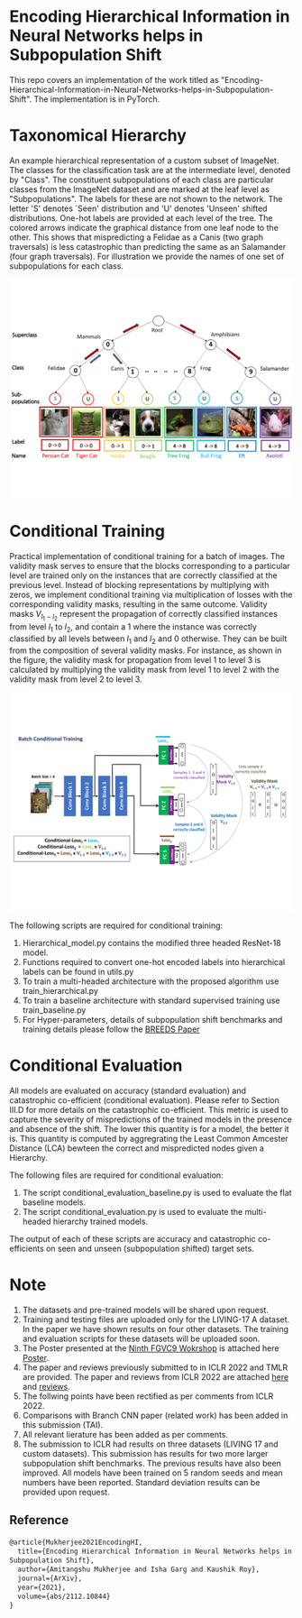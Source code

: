 # Encoding Hierarchical Information in Neural Networks helps in Subpopulation Shift
This repo covers an implementation of the work titled as "Encoding-Hierarchical-Information-in-Neural-Networks-helps-in-Subpopulation-Shift". The implementation is in PyTorch. 


# Taxonomical Hierarchy

An example hierarchical representation of a custom subset of ImageNet. The classes for the classification task are at the intermediate level, denoted by "Class". The constituent subpopulations of each class are particular classes from the ImageNet dataset and are marked at the leaf level as "Subpopulations". The labels for these are not shown to the network. The letter 'S' denotes `Seen' distribution and 'U' denotes 'Unseen' shifted distributions. One-hot labels are provided at each level of the tree. The colored arrows indicate the graphical distance from one leaf node to the other. This shows that mispredicting a Felidae as a Canis (two graph traversals) is less catastrophic than predicting the same as an Salamander (four graph traversals). For illustration we provide the names of one set of subpopulations for each class.


<p align="center">
  <img src="https://github.com/Amitangshu1013/Encoding-Hierarchical-Information-in-Neural-Networks-helps-in-Subpopulation-Shift/blob/main/Block.png" width="800">
</p>


# Conditional Training

Practical implementation of conditional training for a batch of images. The validity mask serves to ensure that the blocks corresponding to a particular level are trained only on the instances that are correctly classified at the previous level.  Instead of blocking representations by multiplying with zeros, we implement conditional training via multiplication of losses with the corresponding validity masks, resulting in the same outcome. Validity masks $V_{l_1-l_2}$ represent the propagation of correctly classified instances from level $l_1$ to $l_2$, and contain a 1 where the instance was correctly classified by all levels between $l_1$ and $l_2$ and 0 otherwise. They can be built from the composition of several validity masks. For instance, as shown in the figure, the validity mask for propagation from level 1 to level 3 is calculated by multiplying the validity mask from level 1 to level 2 with the validity mask from level 2 to level 3.

<p align="center">
  <img src="https://github.com/Amitangshu1013/Encoding-Hierarchical-Information-in-Neural-Networks-helps-in-Subpopulation-Shift/blob/main/valmask-1.png" width="800">
</p>

The following scripts are required for conditional training:
1. Hierarchical_model.py contains the modified three headed ResNet-18 model.
2. Functions required to convert one-hot encoded labels into hierarchical labels can be found in utils.py
3. To train a multi-headed architecture with the proposed algorithm use train_hierarchical.py
4. To train a baseline architecture with standard supervised training use train_baseline.py
5. For Hyper-parameters, details of subpopulation shift benchmarks and training details please follow the [BREEDS Paper](https://openreview.net/pdf?id=mQPBmvyAuk)


# Conditional Evaluation

All models are evaluated on accuracy (standard evaluation) and catastrophic co-efficient (conditional evaluation). Please refer to Section III.D for more details on the catastrophic co-efficient. This metric is used to capture the severity of mispredictions of the trained models in the presence and absence of the shift. The lower this quantity is for a model, the better it is. This quantity is computed by aggregrating the Least Common Amcester Distance (LCA) bewteen the correct and mispredicted nodes given a Hierarchy. 

The following files are required for conditional evaluation:
1. The script conditional_evaluation_baseline.py is used to evaluate the flat baseline models. 
2. The script conditional_evaluation.py is used to evaluate the multi-headed hierarchy trained models.

The output of each of these scripts are accuracy and catastrophic co-efficients on seen and unseen (subpopulation shifted) target sets.

# Note

1. The datasets and pre-trained models will be shared upon request. 
2. Training and testing files are uploaded only for the LIVING-17 A dataset. In the paper we have shown results on four other datasets. The training and evaluation scripts for these datasets will be uploaded soon.
3. The Poster presented at the [Ninth FGVC9 Wokrshop](https://sites.google.com/view/fgvc9) is attached here [Poster](https://github.com/Amitangshu1013/Encoding-Hierarchical-Information-in-Neural-Networks-helps-in-Subpopulation-Shift/blob/main/CVRP_2022_FGVC9.pdf).
4. The paper and reviews previously submitted to in ICLR 2022 and TMLR are provided. The paper and reviews from ICLR 2022 are attached [here](https://openreview.net/pdf?id=hJk11f5yfy) and [reviews](https://openreview.net/forum?id=hJk11f5yfy&referrer=%5Bthe%20profile%20of%20Amitangshu%20Mukherjee%5D(%2Fprofile%3Fid%3D~Amitangshu_Mukherjee1)). 
5. The follwing points have been rectified as per comments from ICLR 2022.
6. Comparisons with Branch CNN paper (related work) has been added in this submission (TAI). 
7. All relevant lierature has been added as per comments. 
8. The submission to ICLR had results on three datasets (LIVING 17 and custom datasets). This submission has results for two more larger subpopulation shift benchmarks. The previous results have also been improved. All models have been trained on 5 random seeds and mean numbers have been reported. Standard deviation results can be provided upon request. 

## Reference
```
@article{Mukherjee2021EncodingHI,
  title={Encoding Hierarchical Information in Neural Networks helps in Subpopulation Shift},
  author={Amitangshu Mukherjee and Isha Garg and Kaushik Roy},
  journal={ArXiv},
  year={2021},
  volume={abs/2112.10844}
}
```
